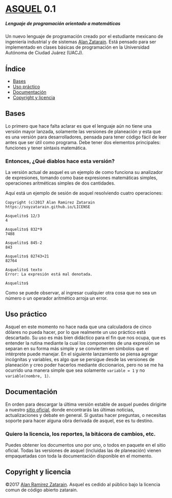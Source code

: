 # [ASQUEL](https://asquelito.tumblr.com/) 0.1
##### Lenguaje de programación orientado a matemáticas

Un nuevo lenguaje de programación creado por el estudiante mexicano de ingeniería industrial y de sistemas [Alan Zatarain](https://soyzatarain.github.io/). Está pensado para ser implementado en clases básicas de programación en la Universidad Autónoma de Ciudad Juárez (UACJ). 

## Índice

- [Bases](#bases)
- [Uso práctico](#uso-practico)
- [Documentación](#documentacion)
- [Copyright y licencia](#copyright-y-licencia)

## Bases

Lo primero que hace falta aclarar es que el lenguaje aún no tiene una versión mayor lanzada, solamente las versiones de planeación y esta que es una versión para desarrolladores, pensada para tener código fácil de leer antes que ser útil como programa.
Debe tener dos elementos principales: funciones y tener sintaxis matemática.

### Entonces, ¿Qué diablos hace esta versión?

La versión actual de asquel es un ejemplo de como funciona su analizador de expresiones, tomando como base expresiones matemáticas simples, operaciones aritméticas simples de dos cantidades.

Aquí está un ejemplo de sesión de asquel resolviendo cuatro operaciones:
```
Copyright (c)2017 Alan Ramirez Zatarain
https://soyzatarain.github.io/LICENSE

Asquelito$ 12/3
4

Asquelito$ 832*9
7488

Asquelito$ 845-2
843

Asquelito$ 82743+21
82764

Asquelito$ texto
Error: La expresión está mal denotada.

Asquelito$ 

```
Como se puede observar, al ingresar cualquier otra cosa que no sea un número o un operador aritmético arroja un error.


## Uso práctico

Asquel en este momento no hace nada que una calculadora de cinco dólares no pueda hacer, por lo que realmente un uso práctico está descartado. Su uso es más bien didáctico para el fin que nos ocupa, que es entender la rutina mediante la cual los componentes de una expresión se separan en su forma más simple y se convierten en simbolos que el intérprete puede manejar.
En el siguiente lanzamiento se piensa agregar incógnitas y variables, es algo que se persigue desde las versiones de planeación y creo poder hacerlos mediante diccionarios, pero no se me ha ocurrido una manera simple que sea solamente `variable = 1` y no `variable(nombre, 1)`.


## Documentación

En orden para descargar la última versión estable de asquel puedes dirigirte a nuestro [sitio oficial](https://asquelito.tumblr.com/), donde encontrarás las últimas noticias, actualizaciones y debate en general. Si gustas hacer preguntas, o necesitas soporte para hacer alguna obra derivada de asquel, ese es tu destino.

### Quiero la licencia, los reportes, la bitácora de cambios, etc.

Puedes obtener los documentos uno por uno, o todos en paquete en el sitio oficial. Todas las versiones de asquel (incluidas las de planeación) vienen empaquetadas con toda la documentación disponible en el momento.

## Copyright y licencia

©2017 [Alan Ramirez Zatarain](https://soyzatarain.github.io/). Asquel es cedido al público bajo la licencia comun de código abierto zatarain.

